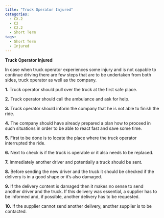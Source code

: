 ```yaml
---
title: "Truck Operator Injured"
categories:
  - CX.2
  - C2
  - C2.2
  - Short Term
tags:
  - Short Term
  - Injured
---
```


**Truck Operator Injured**

In case when truck operator experiences some injury and is not capable to continue driving there are few steps that are to be undertaken from both sides, truck operator as well as the company.

**1.** Truck operator should pull over the truck at the first safe place.

**2.** Truck operator should call the ambulance and ask for help.

**3.** Truck operator should inform the company that he is not able to finish the ride.

**4.** The company should have already prepared a plan how to proceed in such situations in order to be able to react fast and save some time.

**5.** First to be done is to locate the place where the truck operator interrupted the ride.

**6.** Next to check is if the truck is operable or it also needs to be replaced.

**7.** Immediately another driver and potentially a truck should be sent.

**8.** Before sending the new driver and the truck it should be checked if the delivery is in a good shape or it’s also damaged.

**9.** If the delivery content is damaged then it makes no sense to send another driver and the truck. If this delivery was essential, a supplier has to be informed and, if possible, another delivery has to be requested.

**10.** If the supplier cannot send another delivery, another supplier is to be contacted.



